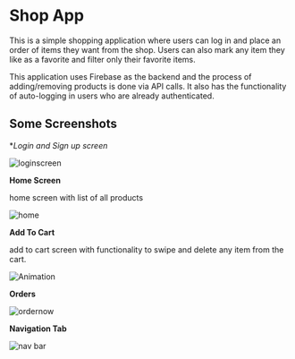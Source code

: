 # Shop App

This is a simple shopping application where users can log in and place an order of items they want from the shop. Users can also mark any item they like as a favorite and filter only their favorite items. 

This application uses Firebase as the backend and the process of adding/removing products is done via API calls. 
It also has the functionality of auto-logging in users who are already authenticated.




## Some Screenshots

**Login and Sign up screen* 

![loginscreen](https://user-images.githubusercontent.com/47714049/167132661-3952367d-07e2-455c-8090-30b483f1c50e.gif)

**Home Screen**

home screen with list of all products

![home](https://user-images.githubusercontent.com/47714049/167128406-945ab721-09dc-445c-94a1-52aab7de5a5d.png)


**Add To Cart**

add to cart screen with functionality to swipe and delete any item from the cart.

![Animation](https://user-images.githubusercontent.com/47714049/167128547-36ec3015-8672-449c-a1c9-660e01924f4a.gif)

**Orders**

![ordernow](https://user-images.githubusercontent.com/47714049/167131316-326056bc-49ab-4a4f-b192-d4f4abf1a6c5.gif)

**Navigation Tab**

![nav bar](https://user-images.githubusercontent.com/47714049/167131507-3e96c8b8-eb27-4412-b924-194f912f71e2.png)
